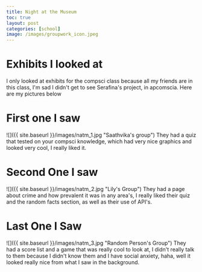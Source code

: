 ```yaml
---
title: Night at the Museum
toc: true
layout: post
categories: [school]
image: /images/groupwork_icon.jpeg
---
```


# Exhibits I looked at

I only looked at exhibits for the compsci class because all my friends are in this class, I'm sad I didn't get to see Serafina's project, in apcomscia. Here are my pictures below

# First one I saw 

![]({{ site.baseurl }}/images/natm_1.jpg  "Saathvika's group")
They had a quiz that tested on your compsci knowledge, which had very nice graphics and looked very cool, I really liked it.

# Second One I saw

![]({{ site.baseurl }}/images/natm_2.jpg  "Lily's Group")
They had a page about crime and how prevalent it was in any area's, I really liked their quiz and the random facts section, as well as their use of API's. 

# Last One I Saw

![]({{ site.baseurl }}/images/natm_3.jpg  "Random Person's Group")
They had a score list and a game that was really cool to look at, I didn't really talk to them because I didn't know them and I have social anxiety, haha, well it looked really nice from what I saw in the background. 